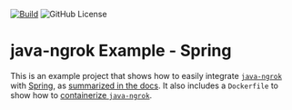 [![Build](https://img.shields.io/github/actions/workflow/status/alexdlaird/java-ngrok-example-spring/build.yml)](https://github.com/alexdlaird/java-ngrok-example-spring/actions/workflows/build.yml)
![GitHub License](https://img.shields.io/github/license/alexdlaird/java-ngrok-example-spring)

# java-ngrok Example - Spring

This is an example project that shows how to easily integrate [`java-ngrok`](https://github.com/alexdlaird/java-ngrok)
with [Spring](https://spring.io/guides/gs/spring-boot/), as [summarized in the docs](https://alexdlaird.github.io/java-ngrok/integration/#spring). It also
includes a `Dockerfile` to show how to [containerize `java-ngrok`](https://alexdlaird.github.io/java-ngrok/integration/#docker).
